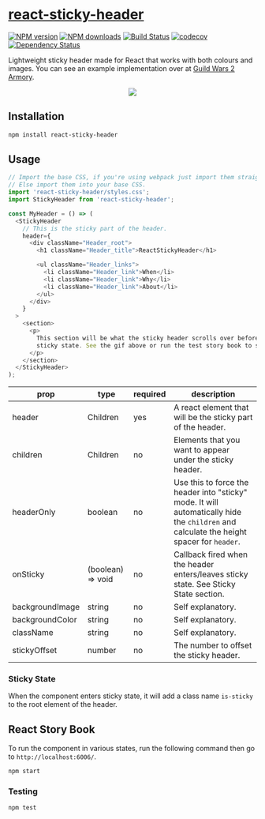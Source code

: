 # [react-sticky-header](https://github.com/madou/react-sticky-header)

[![NPM version](http://img.shields.io/npm/v/react-sticky-header.svg?style=flat-square)](https://www.npmjs.com/package/react-sticky-header)
[![NPM downloads](http://img.shields.io/npm/dm/react-sticky-header.svg?style=flat-square)](https://www.npmjs.com/package/react-sticky-header)
[![Build Status](http://img.shields.io/travis/madou/react-sticky-header/master.svg?style=flat-square)](https://travis-ci.org/madou/react-sticky-header)
[![codecov](https://codecov.io/gh/madou/react-sticky-header/branch/master/graph/badge.svg)](https://codecov.io/gh/madou/react-sticky-header)
[![Dependency Status](http://img.shields.io/david/madou/react-sticky-header.svg?style=flat-square)](https://david-dm.org/madou/react-sticky-header)

Lightweight sticky header made for React that works with both colours and images. You can see an example implementation over at [Guild Wars 2 Armory](https://gw2armory.com).

<p align="center">
  <img src="https://github.com/madou/react-sticky-header/blob/master/example.gif?raw=true" style="margin:0 auto" />
</p>

## Installation

```sh
npm install react-sticky-header
```

## Usage

```javascript
// Import the base CSS, if you're using webpack just import them straight.
// Else import them into your base CSS.
import 'react-sticky-header/styles.css';
import StickyHeader from 'react-sticky-header';

const MyHeader = () => (
  <StickyHeader
    // This is the sticky part of the header.
    header={
      <div className="Header_root">
        <h1 className="Header_title">ReactStickyHeader</h1>

        <ul className="Header_links">
          <li className="Header_link">When</li>
          <li className="Header_link">Why</li>
          <li className="Header_link">About</li>
        </ul>
      </div>
    }
  >
    <section>
      <p>
        This section will be what the sticky header scrolls over before entering into
        sticky state. See the gif above or run the test story book to see examples.
      </p>
    </section>
  </StickyHeader>
);
```

| prop | type | required | description |
|-|-|-|-|
| header | Children | yes | A react element that will be the sticky part of the header. |
| children | Children  | no | Elements that you want to appear under the sticky header. |
| headerOnly | boolean | no | Use this to force the header into "sticky" mode. It will automatically hide the `children` and calculate the height spacer for `header`. |
| onSticky | (boolean) => void | no | Callback fired when the header enters/leaves sticky state. See Sticky State section. |
| backgroundImage | string | no | Self explanatory. |
| backgroundColor | string | no | Self explanatory. |
| className | string | no | Self explanatory. |
| stickyOffset | number | no | The number to offset the sticky header. |

### Sticky State

When the component enters sticky state, it will add a class name `is-sticky` to the root element of the header.

## React Story Book

To run the component in various states, run the following command then go to `http://localhost:6006/`.

```bash
npm start
```

### Testing

```bash
npm test
```
